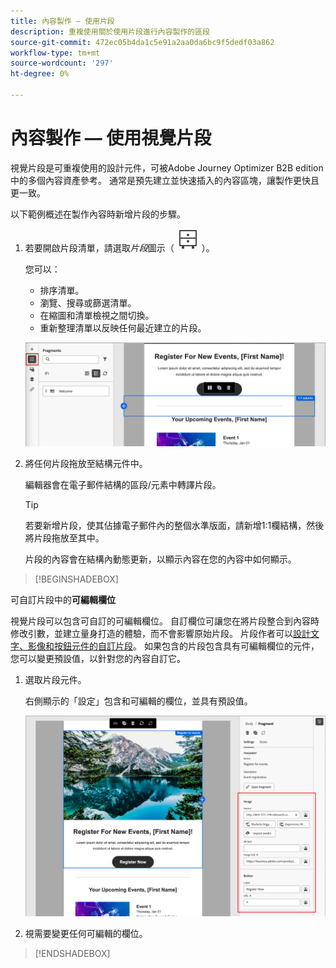 ```yaml
---
title: 內容製作 — 使用片段
description: 重複使用關於使用片段進行內容製作的區段
source-git-commit: 472ec05b4da1c5e91a2aa0da6bc9f5dedf03a862
workflow-type: tm+mt
source-wordcount: '297'
ht-degree: 0%

---
```


# 內容製作 — 使用視覺片段

視覺片段是可重複使用的設計元件，可被Adobe Journey Optimizer B2B edition中的多個內容資產參考。 通常是預先建立並快速插入的內容區塊，讓製作更快且更一致。

以下範例概述在製作內容時新增片段的步驟。

1. 若要開啟片段清單，請選取&#x200B;_片段_&#x200B;圖示（ ![片段圖示](../user/assets/do-not-localize/icon-fragments.svg) ）。

   您可以：

   * 排序清單。
   * 瀏覽、搜尋或篩選清單。
   * 在縮圖和清單檢視之間切換。
   * 重新整理清單以反映任何最近建立的片段。

   ![從清單中選取片段](../user/content/assets/visual-designer-fragments.png)

1. 將任何片段拖放至結構元件中。

   編輯器會在電子郵件結構的區段/元素中轉譯片段。

   >[!TIP]
   >
   >若要新增片段，使其佔據電子郵件內的整個水準版面，請新增1:1欄結構，然後將片段拖放至其中。

   片段的內容會在結構內動態更新，以顯示內容在您的內容中如何顯示。

>[!BEGINSHADEBOX]

可自訂片段中的&#x200B;**可編輯欄位**

視覺片段可以包含可自訂的可編輯欄位。 自訂欄位可讓您在將片段整合到內容時修改引數，並建立量身打造的體驗，而不會影響原始片段。 片段作者可以[設計文字、影像和按鈕元件的自訂片段](../user/content/fragment-authoring.md#enable-fragment-customization)。 如果包含的片段包含具有可編輯欄位的元件，您可以變更預設值，以針對您的內容自訂它。

1. 選取片段元件。

   右側顯示的「設定」包含和可編輯的欄位，並具有預設值。

   ![變更片段元件引數](../user/content/assets/fragment-editable-fields-displayed-design.png)

1. 視需要變更任何可編輯的欄位。

>[!ENDSHADEBOX]
